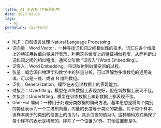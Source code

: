 ```yaml
---
title: AI 术语表（不断更新中）
date: 2025-02-06
tags:
  - ai
permalink: /ai/term/
---
```

- NLP：自然语言处理 Natural Language Processing
- 词向量：Word Vector，一种寻找词和词之间相似性的技术，词汇在各个维度上的特征用数值向量进行表示，利用这些维度上的特征相似程度，从而判断出词和词之间的相似程度。通常又叫做 ”词嵌入“（Word Embedding）。
- 词嵌入：Word Embedding。将词映射到向量空间的过程。
- 张量：概念源自物理学和数学中的张量分析，可以理解为多维数组的通用说法。可以是一维、或者 N 维的数组。
- 泛化：Generalization，模型在未见过数据上的表现能力。
- 过拟合：Overfitting，模型在训练数据上表现良好，但在新数据上表现不佳。
- 欠拟合：Underfitting，模型在训练数据上和新数据上都表现不佳。
- One-Hot 编码：一种用于处理分类数据的编码方法，基本思想是将每个类别的特征表示为一个二进制向量，向量的长度等于类别的数量。对于每个样本，该样本属于的类别的位置上的值为1，其余位置的值为0。这种编码方式确保了每个样本的表示是稀疏的，即除了一个位置为1外，其他位置都是0。